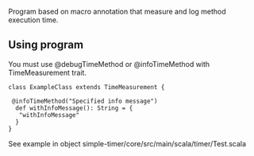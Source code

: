 Program based on macro annotation that measure and log method execution time.

## Using program
You must use @debugTimeMethod or @infoTimeMethod with TimeMeasurement trait.

    class ExampleClass extends TimeMeasurement {

     @infoTimeMethod("Specified info message")
      def withInfoMessage(): String = {
       "withInfoMessage"
      }
    }
  
See example in object simple-timer/core/src/main/scala/timer/Test.scala
